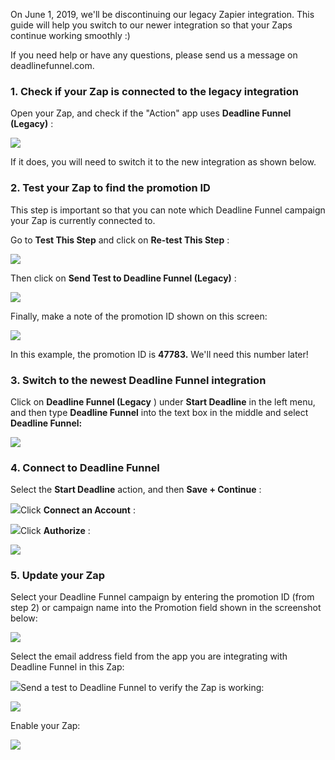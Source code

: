 On June 1, 2019, we'll be discontinuing our legacy Zapier integration. This
guide will help you switch to our newer integration so that your Zaps continue
working smoothly :)

If you need help or have any questions, please send us a message on
deadlinefunnel.com.

### 1\. Check if your Zap is connected to the legacy integration

Open your Zap, and check if the "Action" app uses **Deadline Funnel (Legacy)**
:

![](https://d33v4339jhl8k0.cloudfront.net/docs/assets/53974d6ce4b0c76107b109d1/images/5cc726622c7d3a026fd42554/file-x6Ahng8gEL.png)

If it does, you will need to switch it to the new integration as shown below.

### 2\. Test your Zap to find the promotion ID

This step is important so that you can note which Deadline Funnel campaign
your Zap is currently connected to.

Go to **Test This Step**  and click on **Re-test This Step** :

![](https://d33v4339jhl8k0.cloudfront.net/docs/assets/53974d6ce4b0c76107b109d1/images/5cc7272e2c7d3a026fd4255e/file-vGgyo2wghV.png)

Then click on **Send Test to Deadline Funnel (Legacy)** :

![](https://d33v4339jhl8k0.cloudfront.net/docs/assets/53974d6ce4b0c76107b109d1/images/5cc7274504286301e753d644/file-g1c1md1vhc.png)

Finally, make a note of the promotion ID shown on this screen:

![](https://d33v4339jhl8k0.cloudfront.net/docs/assets/53974d6ce4b0c76107b109d1/images/5cc7276a04286301e753d646/file-D3E5mOb6hU.png)

In this example, the promotion ID is **47783.** We'll need this number later!

### 3\. Switch to the newest Deadline Funnel integration

Click on **Deadline Funnel (Legacy** ) under **Start Deadline**  in the left
menu, and then type **Deadline Funnel**  into the text box in the middle and
select **Deadline Funnel:**

![](https://d33v4339jhl8k0.cloudfront.net/docs/assets/53974d6ce4b0c76107b109d1/images/5cc7326404286301e753d6ae/file-tQUXvuJjwU.png)

### 4\. Connect to Deadline Funnel

Select the **Start Deadline**  action, and then **Save + Continue** :

![](https://d33v4339jhl8k0.cloudfront.net/docs/assets/53974d6ce4b0c76107b109d1/images/5cc732dd2c7d3a026fd425da/file-fnEuZb1Jna.png)Click **Connect an Account** :

![](https://d33v4339jhl8k0.cloudfront.net/docs/assets/53974d6ce4b0c76107b109d1/images/5cc732f104286301e753d6b1/file-mRaLDPmwjR.png)Click **Authorize** :

![](https://d33v4339jhl8k0.cloudfront.net/docs/assets/53974d6ce4b0c76107b109d1/images/5cc7335a04286301e753d6b7/file-EnCQLsjCG8.png)

### 5\. Update your Zap

Select your Deadline Funnel campaign by entering the promotion ID (from step
2) or campaign name into the Promotion field shown in the screenshot below: 

![](https://d33v4339jhl8k0.cloudfront.net/docs/assets/53974d6ce4b0c76107b109d1/images/5cc733a52c7d3a026fd425df/file-EfhBC6ZPTp.png)

Select the email address field from the app you are integrating with Deadline
Funnel in this Zap:

![](https://d33v4339jhl8k0.cloudfront.net/docs/assets/53974d6ce4b0c76107b109d1/images/5cc733fd2c7d3a026fd425e1/file-2FfKvpVxVp.png)Send
a test to Deadline Funnel to verify the Zap is working:

![](https://d33v4339jhl8k0.cloudfront.net/docs/assets/53974d6ce4b0c76107b109d1/images/5cc7341d2c7d3a026fd425e2/file-ihRpvkYMGG.png)

Enable your Zap:

![](https://d33v4339jhl8k0.cloudfront.net/docs/assets/53974d6ce4b0c76107b109d1/images/5cc7343704286301e753d6bf/file-R7BYbZ59Ye.png)

